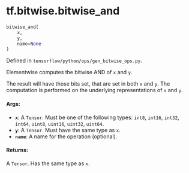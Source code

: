 <div itemscope itemtype="http://developers.google.com/ReferenceObject">
<meta itemprop="name" content="tf.bitwise.bitwise_and" />
</div>

# tf.bitwise.bitwise_and

``` python
bitwise_and(
    x,
    y,
    name=None
)
```



Defined in `tensorflow/python/ops/gen_bitwise_ops.py`.

Elementwise computes the bitwise AND of `x` and `y`.

The result will have those bits set, that are set in both `x` and `y`. The
computation is performed on the underlying representations of `x` and `y`.

#### Args:

* <b>`x`</b>: A `Tensor`. Must be one of the following types: `int8`, `int16`, `int32`, `int64`, `uint8`, `uint16`, `uint32`, `uint64`.
* <b>`y`</b>: A `Tensor`. Must have the same type as `x`.
* <b>`name`</b>: A name for the operation (optional).


#### Returns:

A `Tensor`. Has the same type as `x`.